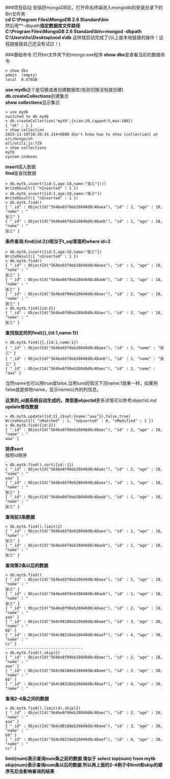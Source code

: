 ###项目启动
安装好mongoDB后，打开命名终端进入mongodb的安装目录下的Bin文件夹</br>
**cd C:\Program Files\MongoDB 2.6 Standard\bin**</br>
然后用**-dbpath**指定数据库文件路径**</br>
**C:\Program Files\MongoDB 2.6 Standard\bin>mongod -dbpath C:\Users\hc\Desktop\nod
e\db**
这样就启动完成了(以上是本地链接的操作！远程链接我自己还没有试过！)

###基础命令
打开bin文件夹下的mongo.exe程序
**show dbs**是查看当前的数据命令
```
> show dbs
admin  (empty)
local  0.078GB
```
**use mydb**这个是切换或者创建数据库(有则切换没有就创建)</br>
**db.createCollections**创建集合</br>
**show collections**显示集合
```
> use mydb
switched to db mydb
> db.createCollection("mytb",{size:20,capped:5,max:100})
{ "ok" : 1 }
> show collection
2015-11-18T10:20:19.314+0800 don't know how to show [collection] at src/mongo/sh
ell/utils.js:729
> show collections
mytb
system.indexes
```
**insert**插入数据</br>
**find**是查找数据
```
> db.mytb.insert({id:1,age:18,name:"张三"})))
WriteResult({ "nInserted" : 1 })
> db.mytb.insert({id:1,age:18,name:"张三"})
WriteResult({ "nInserted" : 1 })
> db.mytb.find()
{ "_id" : ObjectId("564be65f0eb28040d8c48aea"), "id" : 1, "age" : 18, "name" : "
张三" }
{ "_id" : ObjectId("564be66f0eb28040d8c48aeb"), "id" : 1, "age" : 18, "name" : "
张三" }
```
**条件查询:find({id:2})相当于t_sql里面的where id=2**</br>
```
> db.mytb.insert({id:2,age:18,name:"张三"})
WriteResult({ "nInserted" : 1 })
> db.mytb.find()
{ "_id" : ObjectId("564be65f0eb28040d8c48aea"), "id" : 1, "age" : 18, "name" : "
张三" }
{ "_id" : ObjectId("564be66f0eb28040d8c48aeb"), "id" : 1, "age" : 18, "name" : "
张三" }
{ "_id" : ObjectId("564be8f90eb28040d8c48aec"), "id" : 2, "age" : 18, "name" : "
张三" }
> db.mytb.find({id:2})
{ "_id" : ObjectId("564be8f90eb28040d8c48aec"), "id" : 2, "age" : 18, "name" : "
张三" }
```
**查找指定的列find({},{id:1,name:1})**
```
> db.mytb.find({},{id:1,name:1})
{ "_id" : ObjectId("564be65f0eb28040d8c48aea"), "id" : 1, "name" : "张三" }
{ "_id" : ObjectId("564be66f0eb28040d8c48aeb"), "id" : 1, "name" : "张三" }
{ "_id" : ObjectId("564be8f90eb28040d8c48aec"), "id" : 2, "name" : "aaa" }
```
当然name也可以用true或false,当用ture的情况下河name:1效果一样，如果用false就是排除name，显示name以外的列信息。

**这里的_id是系统自动生成的，类型是objectid**更多详情可以参考objectid.md</br>
**update修改数据**</br>
```
> db.mytb.update({id:2},{$set:{name:"aaa"}},false,true)
WriteResult({ "nMatched" : 1, "nUpserted" : 0, "nModified" : 1 })
> db.mytb.find({id:2})
{ "_id" : ObjectId("564be8f90eb28040d8c48aec"), "id" : 2, "age" : 18, "name" : "
aaa" }
```

**排序sort**</br>
按照id倒序
```
> db.mytb.find().sort({id:-1})
{ "_id" : ObjectId("564be8f90eb28040d8c48aec"), "id" : 2, "age" : 18, "name" : "
aaa" }
{ "_id" : ObjectId("564be65f0eb28040d8c48aea"), "id" : 1, "age" : 18, "name" : "
张三" }
{ "_id" : ObjectId("564be66f0eb28040d8c48aeb"), "id" : 1, "age" : 18, "name" : "
张三" }
```
**查询前2条数据**</br>
```
> db.mytb.find().limit(2)
{ "_id" : ObjectId("564be65f0eb28040d8c48aea"), "id" : 1, "age" : 18, "name" : "
张三" }
{ "_id" : ObjectId("564be66f0eb28040d8c48aeb"), "id" : 1, "age" : 18, "name" : "
张三" }
```
**查询第2条以后的数据**</br>
```
> db.mytb.find()
{ "_id" : ObjectId("564be65f0eb28040d8c48aea"), "id" : 1, "age" : 18, "name" : "
张三" }
{ "_id" : ObjectId("564be66f0eb28040d8c48aeb"), "id" : 1, "age" : 18, "name" : "
张三" }
{ "_id" : ObjectId("564be8f90eb28040d8c48aec"), "id" : 2, "age" : 18, "name" : "
aaa" }
{ "_id" : ObjectId("564c08180eb28040d8c48aee"), "id" : 3, "age" : 30, "name" : "
bb" }
{ "_id" : ObjectId("564c08210eb28040d8c48aef"), "id" : 4, "age" : 30, "name" : "
cc" }
----------------------------------
> db.mytb.find().skip(2)
{ "_id" : ObjectId("564be8f90eb28040d8c48aec"), "id" : 2, "age" : 18, "name" : "
aaa" }
{ "_id" : ObjectId("564c08180eb28040d8c48aee"), "id" : 3, "age" : 30, "name" : "
bb" }
{ "_id" : ObjectId("564c08210eb28040d8c48aef"), "id" : 4, "age" : 30, "name" : "
```

**查询2-4条之间的数据**</br>
```
> db.mytb.find().limit(4).skip(2)
{ "_id" : ObjectId("564be8f90eb28040d8c48aec"), "id" : 2, "age" : 18, "name" : "
aaa" }
{ "_id" : ObjectId("564c08180eb28040d8c48aee"), "id" : 3, "age" : 30, "name" : "
bb" }
{ "_id" : ObjectId("564c08210eb28040d8c48aef"), "id" : 4, "age" : 30, "name" : "
cc" }
```
**limit(num)表示查询num条之前的数据 类似于 select top(num) from mytb
skip(num)表示查询num条以后的数据
所以再上面的2-4例子中limit和skip的顺序先后会影响查询的结果**


